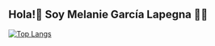 ## Hola!👋  Soy Melanie García Lapegna 🌸😀

[![Top Langs](https://github-readme-stats.vercel.app/api/top-langs/?username=Melaniegarcialapegna&layout=donut&theme=radical)](https://github.com/anuraghazra/github-readme-stats)
<!--
**Melaniegarcialapegna/Melaniegarcialapegna** is a ✨ _special_ ✨ repository because its `README.md` (this file) appears on your GitHub profile.

Here are some ideas to get you started:

- 🔭 I’m currently working on ...
- 🌱 I’m currently learning ...
- 👯 I’m looking to collaborate on ...
- 🤔 I’m looking for help with ...
- 💬 Ask me about ...
- 📫 How to reach me: ...
- 😄 Pronouns: ...
- ⚡ Fun fact: ...
-->
